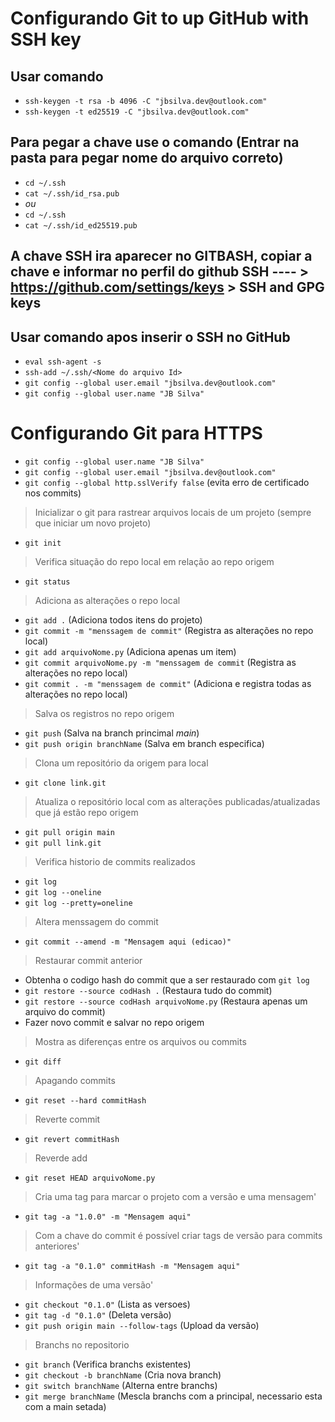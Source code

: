 # Configurando Git to up GitHub with SSH key

## Usar comando 
- `ssh-keygen -t rsa -b 4096 -C "jbsilva.dev@outlook.com"`
- `ssh-keygen -t ed25519 -C "jbsilva.dev@outlook.com"`
## Para pegar a chave use o comando (Entrar na pasta para pegar nome do arquivo correto)
- `cd ~/.ssh`
- `cat ~/.ssh/id_rsa.pub`
- *ou*
- `cd ~/.ssh`
- `cat ~/.ssh/id_ed25519.pub`
## A chave SSH ira aparecer no GITBASH, copiar a chave e informar no perfil do github SSH ---- > https://github.com/settings/keys > SSH and GPG keys

## Usar comando apos inserir o SSH no GitHub
- `eval ssh-agent -s`
- `ssh-add ~/.ssh/<Nome do arquivo Id>`
- `git config --global user.email "jbsilva.dev@outlook.com"`
- `git config --global user.name "JB Silva"`

# Configurando Git para HTTPS
- `git config --global user.name "JB Silva"`
- `git config --global user.email "jbsilva.dev@outlook.com"`
- `git config --global http.sslVerify false` (evita erro de certificado nos commits)

> Inicializar o git para rastrear arquivos locais de um projeto (sempre que iniciar um novo projeto)
- `git init`
> Verifica situação do repo local em relação ao repo origem
- `git status`
> Adiciona as alterações o repo local
- `git add .` (Adiciona todos itens do projeto)
- `git commit -m "menssagem de commit"` (Registra as alterações no repo local)
- `git add arquivoNome.py` (Adiciona apenas um item)
- `git commit arquivoNome.py -m "menssagem de commit` (Registra as alterações no repo local)
- `git commit . -m "menssagem de commit"` (Adiciona e registra todas as alterações no repo local)
> Salva os registros no repo origem
- `git push` (Salva na branch princimal *main*)
- `git push origin branchName` (Salva em branch especifica)
> Clona um repositório da origem para local
- `git clone link.git`
> Atualiza o repositório local com as alterações publicadas/atualizadas que já estão repo origem
- `git pull origin main`
- `git pull link.git`
> Verifica historio de commits realizados
- `git log`
- `git log --oneline`
- `git log --pretty=oneline`
> Altera menssagem do commit
- `git commit --amend -m "Mensagem aqui (edicao)"`
> Restaurar commit anterior
- Obtenha o codigo hash do commit que a ser restaurado com `git log`
- `git restore --source codHash .` (Restaura tudo do commit)
- `git restore --source codHash arquivoNome.py` (Restaura apenas um arquivo do commit)
- Fazer novo commit e salvar no repo origem
> Mostra as diferenças entre os arquivos ou commits
- `git diff`
> Apagando commits
- `git reset --hard commitHash`
> Reverte commit
- `git revert commitHash`
> Reverde add
- `git reset HEAD arquivoNome.py`
> Cria uma tag para marcar o projeto com a versão e uma mensagem'
- `git tag -a "1.0.0" -m "Mensagem aqui"`
> Com a chave do commit é possível criar tags de versão para commits anteriores'
- `git tag -a "0.1.0" commitHash -m "Mensagem aqui"`
> Informações de uma versão'
- `git checkout "0.1.0"` (Lista as versoes)
- `git tag -d "0.1.0"` (Deleta versão)
- `git push origin main --follow-tags` (Upload da versão)
> Branchs no repositorio
- `git branch` (Verifica branchs existentes)
- `git checkout -b branchName` (Cria nova branch)
- `git switch branchName` (Alterna entre branchs)
- `git merge branchName` (Mescla branchs com a principal, necessario esta com a main setada)
